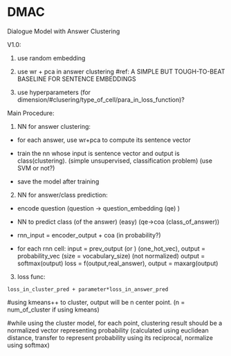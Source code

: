 # DMAC
Dialogue Model with Answer Clustering

V1.0:

1. use random embedding

2. use wr + pca in answer clustering #ref: A SIMPLE BUT TOUGH-TO-BEAT BASELINE FOR SENTENCE EMBEDDINGS

3. use hyperparameters (for dimension/#clusering/type_of_cell/para_in_loss_function)?


Main Procedure:

1. NN for answer clustering:

  + for each answer, use wr+pca to compute its sentence vector

  + train the nn whose input is sentence vector and output is class(clustering). (simple unsupervised, classification problem) (use SVM or not?)

  + save the model after training

2. NN for answer/class prediction:

  + encode question (question -> question_embedding (qe) )

  + NN to predict class (of the answer) (easy) (qe->coa (class_of_answer))

  + rnn_input = encoder_output + coa (in probability?)

  + for each rnn cell: input = prev_output (or <SOS>) (one_hot_vec), 
                         output = probability_vec (size = vocabulary_size) (not normalized)
                         output = softmax(output)
                         loss = f(output,real_answer), output = maxarg(output)

3. loss func:

  `loss_in_cluster_pred + parameter*loss_in_answer_pred`


#using kmeans++ to cluster, output will be n center point. (n = num_of_cluster if using kmeans)

#while using the cluster model, for each point, clustering result should be a normalized vector representing probability (calculated using euclidean distance, transfer to represent probability using its reciprocal, normalize using softmax)
